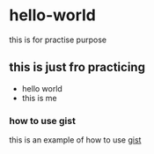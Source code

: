# hello-world
this is for practise purpose


## this is just fro practicing

* hello world
* this is me

### how to use gist
 this is an example of how to use [gist](https://gist.github.com/pathanmazhar/a416112e14be88a05398ab82dac5b606)
